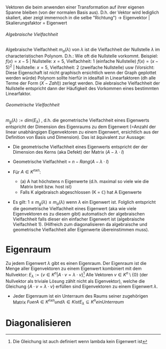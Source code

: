 
Vektoren die beim anwenden einer Transformation auf ihrer eigenen Spanne bleiben (von der normalen Basis aus). D.h. der Vektor wird lediglich skaliert, aber zeigt immernoch in die selbe "Richtung") -> Eigenvektor | Skalierungsfaktor = Eigenwert

###### Algebraische Vielfachheit
Algebraische Vielfachheit $m_{a}(\lambda)$ von $\lambda$ ist die Vielfachheit der Nullstelle $\lambda$ im characteristischen Polynom. D.h.: Wie oft die Nullstelle vorkommt.
Beispiel: 
	$f(x) = x - 5$ | Nullstelle: $x=5$, Vielfachheit: $1$ (einfache Nullstelle)
	$f(x) = {(x-5)}^{2}$ | Nullstelle: $x=5$, Vielfachheit: $2$ (zweifache Nullstelle)
	usw
(Vorsicht: Diese Eigenschaft ist nicht graphisch ersichtlich wenn der Graph geplottet werden würde)
Polynom sollte hierfür in idealfall in Linearfaktoren (dh alle Terme der Form $(X-Zahl)$) zerlegt werden. Die alebraische Vielfachheit der Nullstelle entspricht dann der Häufigkeit des Vorkommen eines bestimmten Linearfaktor.


###### Geometrische Vielfachheit
$m_{g}(\lambda) := dim(E_{\lambda})$ , d.h. die geometrische Vielfachheit eines Eigenwerts entspricht der Dimension des Eigenraums zu dem Eigenwert (=Anzahl der linear unabhängigen Eigenvektoren zu einem Eigenwert, ersichtlich aus der Definition von Basis und Dimension). Das ist äquivalent zur Aussage:  
- Die geometrische Vielfachheit eines Eigenwerts entspricht der der Dimension des Kerns (aka Defekt) der Matrix $(A - \lambda \cdot I)$
- Geometrische Vielfachheit = $n-Rang(A-\lambda \cdot I)$ 

- Für $A \in K^{nxn}$:
	- (a) A hat höchstens n Eigenwerte (d.h. maximal so viele wie die Matrix breit bzw. host ist)
	- Falls K algebraisch abgeschlossen (K = $\mathbb{C}$) hat A Eigenwerte

- Es gilt: $1 \leq m_g(\lambda) \leq m_a(\lambda)$ wenn $\lambda$ ein Eigenwert ist. Folglich entspricht die geometrische Vielfachheit eines Eigenwert (aka wie viele Eigenvektoren es zu diesem gibt) automatisch der algebraischen Vielfachheit falls dieser ein einfacher Eigenwert ist (algebraische Vielfachheit 1). (Hilfreich zum diagonalisieren da algebraische und geometrische Vielfachheit aller Eigenwerte übereinstimmen muss).

# Eigenraum

Zu jedem Eigenwert $\lambda$ gibt es einen Eigenraum. Der Eigenraum ist die Menge aller Eigenvektoren zu einem Eigenwert kombiniert mit dem Nullvektor:
	$E_{\lambda}:=\{v \in K^{n} | A \cdot v = \lambda \cdot v\}$[^1]
Alle Vektoren $v \in K^{n}\setminus\{0\}$ (der Nullvektor als triviale Lösung zählt nicht als Eigenvektor), welche die Gleichung $\{A \cdot v = \lambda \cdot v\}$ erfüllen sind Eigenvektoren zu einem Eigenwert $\lambda$. 

- Jeder Eigenraum ist ein Unterraum des Raums seiner zugehörigen Matrix $Fuer A \in K^{nxn} und \lambda \in K ist E_{\lambda} \subseteq K^{n} ein Unterraum$



# Diagonalisieren























[^1]: Die Gleichung ist auch definiert wenn lambda kein Eigenwert ist
